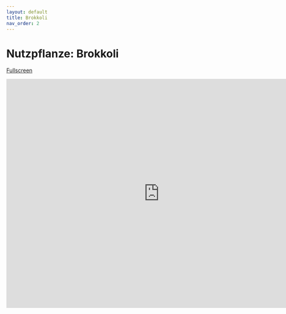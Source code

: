 ```yaml
---
layout: default
title: Brokkoli
nav_order: 2
---
```

# Nutzpflanze: Brokkoli

[Fullscreen](https://1drv.ms/p/s!Ajp_fPtR8TR7bAWWFruXu9bED1c?e=H84vkd)

<iframe width="800" height="600" src="https://onedrive.live.com/embed?cid=7B34F151FB7C7F3A&resid=7B34F151FB7C7F3A%21108&authkey=AHYBgAKehZSlDEw&em=2" frameborder="0"></iframe>
